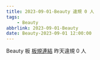 ```yaml
---
title: 2023-09-01-Beauty 違規 0 人
tags:
    - Beauty
abbrlink: 2023-09-01-Beauty
date: Beauty-2023-09-01 12:00:00
---
```

Beauty 板 [板規連結](https://www.ptt.cc/bbs/Beauty/M.1630069980.A.84B.html)
昨天違規 0 人
